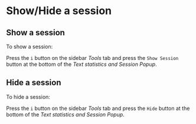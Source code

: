 
# Show/Hide a session 

## Show a session 

To show a session:

Press the `i` button on the sidebar _Tools_ tab and press the `Show Session` button at the bottom of the _Text statistics and Session Popup_.    

## Hide a session 

To hide a session:

Press the `i` button on the sidebar _Tools_ tab and press the `Hide` button at the bottom of the _Text statistics and Session Popup_.       
